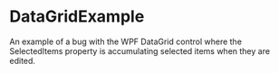 # DataGridExample
An example of a bug with the WPF DataGrid control where the SelectedItems property is accumulating selected items when they are edited.

